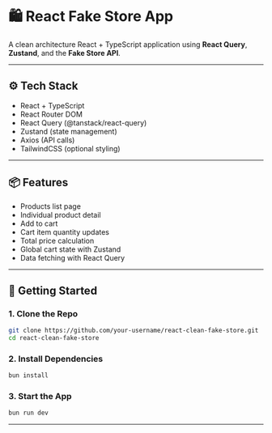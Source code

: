 # 🛍️ React Fake Store App

A clean architecture React + TypeScript application using **React Query**, **Zustand**, and the **Fake Store API**.

---

## ⚙️ Tech Stack

- React + TypeScript
- React Router DOM
- React Query (@tanstack/react-query)
- Zustand (state management)
- Axios (API calls)
- TailwindCSS (optional styling)

---

## 📦 Features

- Products list page
- Individual product detail
- Add to cart
- Cart item quantity updates
- Total price calculation
- Global cart state with Zustand
- Data fetching with React Query

---

## 🚀 Getting Started

### 1. Clone the Repo
```bash
git clone https://github.com/your-username/react-clean-fake-store.git
cd react-clean-fake-store
```

### 2. Install Dependencies
```bash
bun install
```

### 3. Start the App
```bash
bun run dev
``` 

---